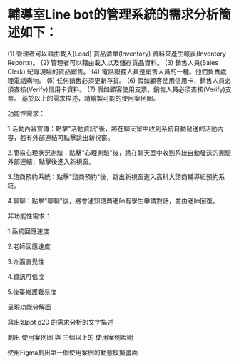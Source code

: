 #  輔導室Line bot的管理系統的需求分析簡述如下：
(1) 管理者可以藉由載入(Load) 貨品清單(Inventory) 資料來產生報表(Inventory Reports)。
(2) 管理者可以藉由載入以及儲存貨品資料。
(3) 銷售人員(Sales Clerk) 紀錄現場的貨品銷售。
(4) 電話服務人員是銷售人員的一種。他們負責處理電話購物。
(5) 任何銷售必須更新存貨。
(6) 假如顧客使用信用卡，銷售人員必須查核(Verify)信用卡資料。
(7) 假如顧客使用支票，銷售人員必須查核(Verify)支票。
基於以上的需求描述，請繪製可能的使用案例圖。

功能性需求：

1.活動內容宣傳：點擊"活動資訊"後，將在聊天室中收到系統自動發送的活動內容，若有外部連結可點擊跳出新視窗。

2.簡易心理狀況測驗：點擊"心理測驗"後，將在聊天室中收到系統自動發送的測驗外部連結，點擊後進入新視窗。

3.諮商預約系統：點擊"諮商預約"後，跳出新視窗進入高科大諮商輔導組預約系統。

4.聊聊：點擊"聊聊"後，將會通知諮商老師有學生申請對話，並由老師回復。

非功能性需求：

1.系統回應速度

2.老師回應速度

3.介面直覺性

4.資訊可信度

5.後臺維護難易度

呈現功能分解圖

寫出如ppt p20 的需求分析的文字描述

劃出 使用案例圖 與 三個以上的 使用案例說明

使用Figma劃出第一個使用案例的動態模擬畫面
